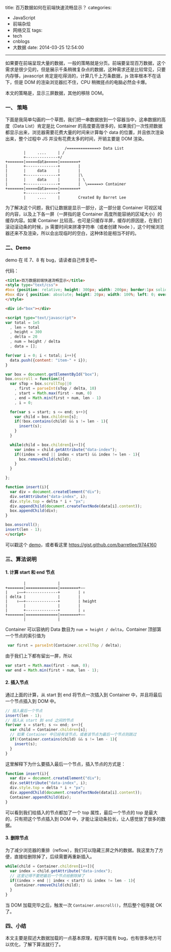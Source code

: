 title: 百万数据如何在前端快速流畅显示？
categories:
  - JavaScript
  - 前端杂烩
  - 网络交互
tags:
  - tech
  - cnblogs
  - 大数据
date: 2014-03-25 12:54:00
---

如果要在前端呈现大量的数据，一般的策略就是分页。前端要呈现百万数据，这个需求是很少见的，但是展示千条稍微复杂点的数据，这种需求还是比较常见，只要内存够，javascript 肯定是吃得消的，计算几千上万条数据，js 效率根本不在话下，但是 DOM 的渲染浏览器扛不住，CPU 稍微搓点的电脑必然会卡爆。

本文的策略是，显示三屏数据，其他的移除 DOM。


### 一、 策略

下面是我简单勾画的一个草图，我们把一串数据放到一个容器当中，这串数据的高度（Data List）肯定是比 Container 的高度要高很多的，如果我们一次性把数据都显示出来，浏览器需要花费大量的时间来计算每个 data 的位置，并且依次渲染出来，整个过程中 JS 并没有花费太多的时间，开销主要是 DOM 渲染。

```
                          /==============> Data List
        |     ....     | /
        +--------------+/
+=======|=====data=====|========+
|       +--------------+        |
|       |     data     |        |
|       +--------------+        |\
|       |     data     |        | \
|       +--------------+        |  \======> Container
+=======|=====data=====|========+
        +--------------+
        |     ....     |        Created By Barret Lee
```

为了解决这个问题，我们让数据是显示一部分，这一部分是 Container 可视区域的内容，以及上下各一屏（一屏指的是 Container 高度所能容纳的区域大小）的缓存内容。如果 Container 比较高，也可是只缓存半屏，缓存的原因是，在我们滚动滚动条的时候，js 需要时间来拼凑字符串（或者创建 Node ），这个时候浏览器还来不及渲染，所以会出现临时的空白，这种体验是相当不好的。


### 二、Demo

demo 在 IE 7、8 有 bug，请读者自己修复吧~

代码：

```html
<title>百万数据前端快速流畅显示</title>
<style type="text/css">
#box {position: relative; height: 300px; width: 200px; border:1px solid #CCC; overflow: auto}
#box div { position: absolute; height: 20px; width: 100%; left: 0; overflow: hidden; font: 16px/20px Courier;}
</style>

<div id="box"></div>

<script type="text/javascript">
var total = 1e5
  , len = total
  , height = 300
  , delta = 20
  , num = height / delta
  , data = [];

for(var i = 0; i < total; i++){
  data.push({content: "item-" + i});
}

var box = document.getElementById("box");
box.onscroll = function(){
  var sTop = box.scrollTop||0
    , first = parseInt(sTop / delta, 10)
    , start = Math.max(first - num, 0)
    , end = Math.min(first + num, len - 1)
    , i = 0;

  for(var s = start; s <= end; s++){
    var child = box.children[s];
    if(!box.contains(child) && s != len - 1){
      insert(s);
    }
  }

  while(child = box.children[i++]){
    var index = child.getAttribute("data-index");
    if((index > end || index < start) && index != len - 1){
      box.removeChild(child);
    }
  }

};

function insert(i){
  var div = document.createElement("div");
  div.setAttribute("data-index", i);
  div.style.top = delta * i + "px";
  div.appendChild(document.createTextNode(data[i].content));
  box.appendChild(div);
}

box.onscroll();
insert(len - 1);
</script>
```
可以戳这个 [demo](http://rawgithub.com/barretlee/9744160/raw/a71dd5561a910b48063cc81e8ee7b042cfeb1574/gistfile1.html)，或者看这里 <https://gist.github.com/barretlee/9744160>

### 三、算法说明

#### 1. 计算 start 和 end 节点

```
        |              |
+=======|==============|========+——
|    ↓——+--------------+        | ↑
| delta |              |        |
|    ↑——+--------------+        | height
|       |              |        |
|       +--------------+        | ↓
+=======|==============|========+——
        |              |
```

Container 可以容纳的 Data 数目为 `num = height / delta`，Container 顶部第一个节点的索引值为

```javascript
 var first = parseInt(Container.scrollTop / delta);
```

由于我们上下都有留出一屏，所以

```javascript
var start = Math.max(first - num, 0);
var end = Math.min(first + num, len - 1);
```

#### 2. 插入节点

通过上面的计算，从 start 到 end 将节点一次插入到 Container 中，并且将最后一个节点插入到 DOM 中。

```javascript
// 插入最后一个节点
insert(len - 1);
// 插入从 start 到 end 之间的节点
for(var s = start; s <= end; s++){
  var child = Container.children[s];
  // 如果 Container 中已经有该节点，或者该节点为最后一个节点则跳过
  if(!Container.contains(child) && s != len - 1){
    insert(s);
  }
}
```

这里解释下为什么要插入最后一个节点，插入节点的方式是：

```javascript
function insert(i){
  var div = document.createElement("div");
  div.setAttribute("data-index", i);
  div.style.top = delta * i + "px";
  div.appendChild(document.createTextNode(data[i].content));
  Container.appendChild(div);
}
```

可以看到我们给插入的节点都加了一个 top 属性，最后一个节点的 top 是最大的，只有把这个节点插入到 DOM 中，才能让滚动条拉长，让人感觉放了很多的数据。

#### 3. 删除节点

为了减少浏览器的重排（reflow），我们可以隐藏三屏之外的数据。我这里为了方便，直接给删除掉了，后续需要再重新插入。

```javascript
while(child = Container.children[i++]){
  var index = child.getAttribute("data-index");
  // 这里记得不要把最后一个节点给删除掉了
  if((index > end || index < start) && index != len - 1){
    Container.removeChild(child);
  }
}
```

当 DOM 加载完毕之后，触发一次 `Container.onscroll()`，然后整个程序就 OK 了。

### 四、小结

本文主要是叙述大数据加载的一点基本原理，程序可能有 bug，也有很多地方可以优化，了解下算法就行了。


